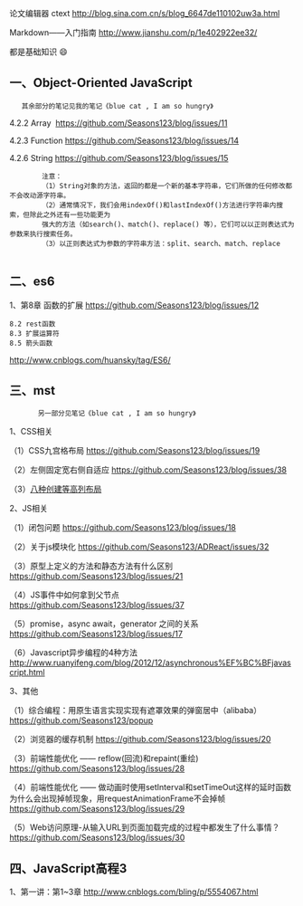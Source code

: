 论文编辑器 ctext http://blog.sina.com.cn/s/blog_6647de110102uw3a.html

Markdown——入门指南 http://www.jianshu.com/p/1e402922ee32/

都是基础知识 :smile:

##  一、Object-Oriented JavaScript       

       其余部分的笔记见我的笔记《blue cat , I am so hungry》
     
4.2.2 Array  https://github.com/Seasons123/blog/issues/11

4.2.3 Function https://github.com/Seasons123/blog/issues/14

4.2.6 String  https://github.com/Seasons123/blog/issues/15

            注意：
            （1）String对象的方法，返回的都是一个新的基本字符串，它们所做的任何修改都不会改动源字符串。
            （2）通常情况下，我们会用indexOf()和lastIndexOf()方法进行字符串内搜索，但除此之外还有一些功能更为
            强大的方法（如search()、match()、replace() 等），它们可以以正则表达式为参数来执行搜索任务。
            （3）以正则表达式为参数的字符串方法：split、search、match、replace        


## 二、es6

1、第8章 函数的扩展  https://github.com/Seasons123/blog/issues/12

    8.2 rest函数
    8.3 扩展运算符
    8.5 箭头函数

http://www.cnblogs.com/huansky/tag/ES6/ 



## 三、mst

           另一部分见笔记《blue cat , I am so hungry》
       
1、CSS相关

（1）CSS九宫格布局 https://github.com/Seasons123/blog/issues/19

（2）左侧固定宽右侧自适应 https://github.com/Seasons123/blog/issues/38

（3）[八种创建等高列布局](http://www.w3cplus.com/css/creaet-equal-height-columns)

2、JS相关

（1）闭包问题 https://github.com/Seasons123/blog/issues/18

（2）关于js模块化 https://github.com/Seasons123/ADReact/issues/32

（3）原型上定义的方法和静态方法有什么区别 https://github.com/Seasons123/blog/issues/21

（4）JS事件中如何拿到父节点 https://github.com/Seasons123/blog/issues/37

（5）promise，async await，generator 之间的关系 https://github.com/Seasons123/blog/issues/17

（6）Javascript异步编程的4种方法 http://www.ruanyifeng.com/blog/2012/12/asynchronous%EF%BC%BFjavascript.html

3、其他

（1）综合编程：用原生语言实现实现有遮罩效果的弹窗居中（alibaba） https://github.com/Seasons123/popup

（2）浏览器的缓存机制 https://github.com/Seasons123/blog/issues/20

（3）前端性能优化 —— reflow(回流)和repaint(重绘) https://github.com/Seasons123/blog/issues/28

（4）前端性能优化 —— 做动画时使用setInterval和setTimeOut这样的延时函数为什么会出现掉帧现象，用requestAnimationFrame不会掉帧
   https://github.com/Seasons123/blog/issues/29
   
（5）Web访问原理-从输入URL到页面加载完成的过程中都发生了什么事情？
   https://github.com/Seasons123/blog/issues/30



## 四、JavaScript高程3

1、第一讲：第1~3章 http://www.cnblogs.com/bling/p/5554067.html
